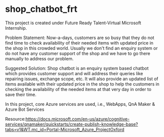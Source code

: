 # shop_chatbot_frt

This project is created under Future Ready Talent-Virtual Microsoft Internship.

Problem Statement: 
Now-a-days, customers are so busy that they do not find time to check availability of their needed items with updated price in the shop in this crowded world.
Usually we don't find an enquiry system or do not have any customer support of the shop and we have to go there manually to address our problem.

Suggested Solution: 
Shop chatbot is an enquiry system based chatbot which provides customer support and will address their queries like repairing issues, exchange scope, etc. It will also provide an updated list of items available with their updated price in the shop to help the customers in checking the availability of the needed items at that very day in order to save their time.

In this project, core Azure services are used, i.e., WebApps, QnA Maker & Azure Bot Services

Resource:https://docs.microsoft.com/en-us/azure/cognitive-services/qnamaker/quickstarts/create-publish-knowledge-base?tabs=v1&WT.mc_id=Portal-Microsoft_Azure_ProjectOxford
